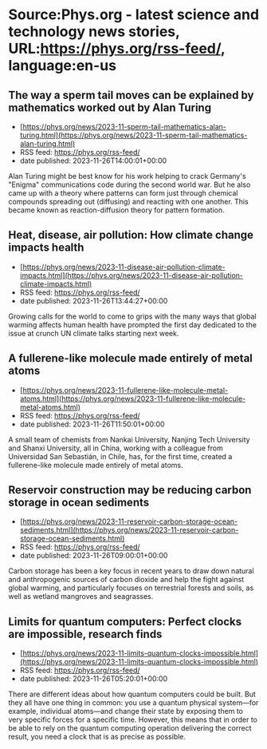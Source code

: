 # Source:Phys.org - latest science and technology news stories, URL:https://phys.org/rss-feed/, language:en-us

## The way a sperm tail moves can be explained by mathematics worked out by Alan Turing
 - [https://phys.org/news/2023-11-sperm-tail-mathematics-alan-turing.html](https://phys.org/news/2023-11-sperm-tail-mathematics-alan-turing.html)
 - RSS feed: https://phys.org/rss-feed/
 - date published: 2023-11-26T14:00:01+00:00

Alan Turing might be best know for his work helping to crack Germany's "Enigma" communications code during the second world war. But he also came up with a theory where patterns can form just through chemical compounds spreading out (diffusing) and reacting with one another. This became known as reaction-diffusion theory for pattern formation.

## Heat, disease, air pollution: How climate change impacts health
 - [https://phys.org/news/2023-11-disease-air-pollution-climate-impacts.html](https://phys.org/news/2023-11-disease-air-pollution-climate-impacts.html)
 - RSS feed: https://phys.org/rss-feed/
 - date published: 2023-11-26T13:44:27+00:00

Growing calls for the world to come to grips with the many ways that global warming affects human health have prompted the first day dedicated to the issue at crunch UN climate talks starting next week.

## A fullerene-like molecule made entirely of metal atoms
 - [https://phys.org/news/2023-11-fullerene-like-molecule-metal-atoms.html](https://phys.org/news/2023-11-fullerene-like-molecule-metal-atoms.html)
 - RSS feed: https://phys.org/rss-feed/
 - date published: 2023-11-26T11:50:01+00:00

A small team of chemists from Nankai University, Nanjing Tech University and Shanxi University, all in China, working with a colleague from Universidad San Sebastián, in Chile, has, for the first time, created a fullerene-like molecule made entirely of metal atoms.

## Reservoir construction may be reducing carbon storage in ocean sediments
 - [https://phys.org/news/2023-11-reservoir-carbon-storage-ocean-sediments.html](https://phys.org/news/2023-11-reservoir-carbon-storage-ocean-sediments.html)
 - RSS feed: https://phys.org/rss-feed/
 - date published: 2023-11-26T09:00:01+00:00

Carbon storage has been a key focus in recent years to draw down natural and anthropogenic sources of carbon dioxide and help the fight against global warming, and particularly focuses on terrestrial forests and soils, as well as wetland mangroves and seagrasses.

## Limits for quantum computers: Perfect clocks are impossible, research finds
 - [https://phys.org/news/2023-11-limits-quantum-clocks-impossible.html](https://phys.org/news/2023-11-limits-quantum-clocks-impossible.html)
 - RSS feed: https://phys.org/rss-feed/
 - date published: 2023-11-26T05:20:01+00:00

There are different ideas about how quantum computers could be built. But they all have one thing in common: you use a quantum physical system—for example, individual atoms—and change their state by exposing them to very specific forces for a specific time. However, this means that in order to be able to rely on the quantum computing operation delivering the correct result, you need a clock that is as precise as possible.

